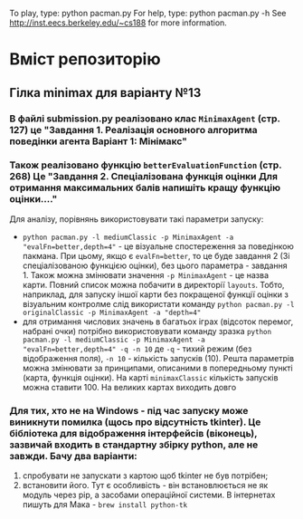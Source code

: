 To play, type:   python pacman.py
For help, type:  python pacman.py -h
See http://inst.eecs.berkeley.edu/~cs188 for more information.

# Вміст репозиторію

## Гілка minimax для варіанту №13

### В файлі submission.py реалізовано клас ```MinimaxAgent``` (стр. 127) це "Завдання 1. Реалізація основного алгоритма поведінки агента Варіант 1: Мінімакс"

### Також реалізовано функцію ```betterEvaluationFunction``` (стр. 268) Це "Завдання 2. Спеціалізована функція оцінки Для отримання максимальних балів напишіть кращу функцію оцінки...."

Для аналізу, порівнянь використовувати такі параметри запуску:

- ```python pacman.py -l mediumClassic -p MinimaxAgent -a "evalFn=better,depth=4"``` - це візуальне спостереження за поведінкою пакмана. При цьому, якщо є ```evalFn=better```, то це буде завдання 2 (Зі спеціалізованою функцією оцінки), без цього параметра - завдання 1. Також можна змінювати значення ```-p MinimaxAgent``` - це назва карти. Повний список можна побачити в директорії ```layouts```. Тобто, наприклад, для запуску іншої карти без покращеної функції оцінки з візуальним контролме слід використати команду ```python pacman.py -l originalClassic -p MinimaxAgent -a "depth=4"```
- для отримання числових значень в багатьох іграх (відсоток перемог, набрані очки) потрібно використовувати команду зразка ```python pacman.py -l mediumClassic -p MinimaxAgent -a "evalFn=better,depth=4" -q -n 10``` де ```-q``` - тихий режим (без відображення поля), ```-n 10``` - кількість запусків (10). Решта параметрів можна змінювати за принципами, описаними в попередньому пункті (карта, функція оцінки). На карті ```minimaxClassic``` кількість запусків можна ставити 100. На великих картах виходить довго

### Для тих, хто не на Windows - під час запуску може виникнути помилка (щось про відсутність tkinter). Це бібліотека для відображення інтерфейсів (віконець), зазвичай входить в стандартну збірку python, але не завжди. Бачу два варіанти: 

1) спробувати не запускати з картою щоб tkinter не був потрібен;
2) встановити його. Тут є особливість - він встановлюється не як модуль через pip, а засобами операційної системи. В інтернетах пишуть для Мака - ```brew install python-tk``` 